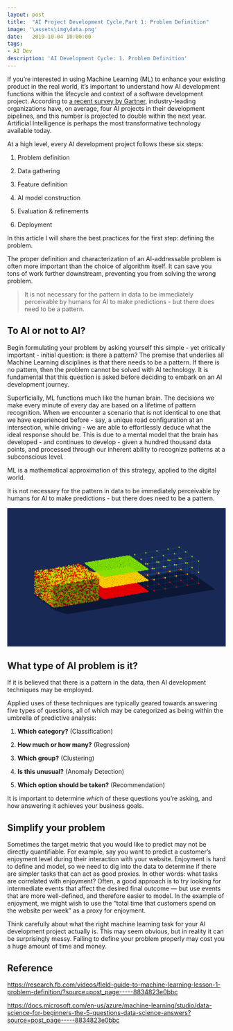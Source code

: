 ```yaml
---
layout: post
title:  "AI Project Development Cycle,Part 1: Problem Definition"
image: '\assets\img\data.png'
date:   2019-10-04 10:00:00
tags:
- AI Dev
description: 'AI Development Cycle: 1. Problem Definition'
---
```


If you’re interested in using Machine Learning (ML) to enhance your existing product in the real world, it’s important to understand how AI development functions within the lifecycle and context of a software development project. According to [a recent survey by Gartner](https://www.gartner.com/en/newsroom/press-releases/2019-07-15-gartner-survey-reveals-leading-organizations-expect-t), industry-leading organizations have, on average, four AI
projects in their development pipelines, and this number is projected to double within the next year. Artificial Intelligence is perhaps the most transformative technology available today.

At a high level, every AI development project follows these six steps:

1) Problem definition

2) Data gathering

3) Feature definition

4) AI model construction

5) Evaluation & refinements

6) Deployment

In this article I will share the best practices for the first step: defining the problem.

The proper definition and characterization of an AI-addressable problem is often more important than the choice of algorithm itself. It can save you tons of work further downstream, preventing you from solving the wrong problem.

>It is not necessary for the pattern in data to be immediately perceivable by humans for AI to make predictions - but there does need to be a pattern.



## To AI or not to AI?  
Begin formulating your problem by asking yourself this simple - yet critically important - initial question: is there a pattern? The premise that underlies all Machine Learning disciplines is that there needs to be a pattern. If there is no pattern, then the problem cannot be solved with AI technology. It is fundamental that this question is asked before deciding to embark on an AI development journey.

Superficially, ML functions much like the human brain. The decisions we make every minute of every day are based on a lifetime of pattern recognition. When we encounter a scenario that is not identical to one that we have experienced before - say, a unique road configuration at an intersection, while driving - we are able to effortlessly deduce what the ideal response should be. This is due to a mental model that the brain has developed - and continues to develop - given a hundred thousand data points, and processed through our inherent ability to recognize patterns at a subconscious level.

ML is a mathematical approximation of this strategy, applied to the digital world.

It is not necessary for the pattern in data to be immediately perceivable by humans for AI to make predictions - but there does need to be a pattern.

![If it is believed that there is a pattern in the data, then AI development techniques may be employed.](..\assets\img\data.png)  

## What type of AI problem is it?    

If it is believed that there is a pattern in the data, then AI development techniques may be employed.

Applied uses of these techniques are typically geared towards answering five types of questions, all of which may be categorized as being within the umbrella of predictive analysis:

1) **Which category?** (Classification)

2) **How much or how many?** (Regression)

3) **Which group?** (Clustering)

4) **Is this unusual?** (Anomaly Detection)

5) **Which option should be taken?** (Recommendation)

It is important to determine *which* of these questions you’re asking, and how answering it achieves your business goals.

## Simplify your problem    
Sometimes the target metric that you would like to predict may not be directly quantifiable. For example, say you want to predict a customer’s enjoyment level during their interaction with your website. Enjoyment is hard to define and model, so we need to dig into the data to determine if there are simpler tasks that can act as good proxies. In other words: what tasks are correlated with enjoyment? Often, a good approach is to try looking for intermediate events that affect the desired final outcome — but use events that are more well-defined, and therefore easier to model. In the example of enjoyment, we might wish to use the “total time that customers spend on the website per week” as a proxy for enjoyment.  

Think carefully about what the right machine learning task for your AI development project actually is. This may seem obvious, but in reality it can be surprisingly messy. Failing to define your problem properly may cost you a huge amount of time and money.  

## Reference  
https://research.fb.com/videos/field-guide-to-machine-learning-lesson-1-problem-definition/?source=post_page-----8834823e0bbc  

https://docs.microsoft.com/en-us/azure/machine-learning/studio/data-science-for-beginners-the-5-questions-data-science-answers?source=post_page-----8834823e0bbc
